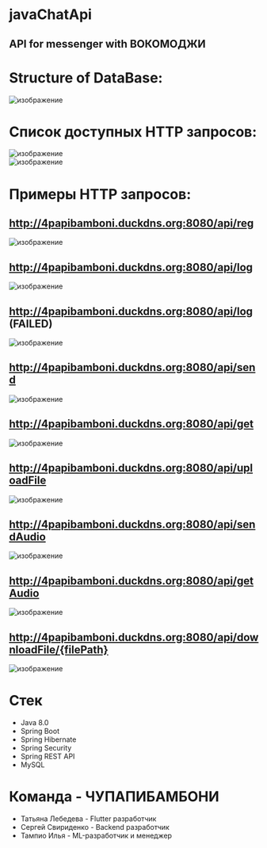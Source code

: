 # javaChatApi
## API for messenger with ВОКОМОДЖИ
# Structure of DataBase:  
![изображение](https://user-images.githubusercontent.com/99546572/193435092-f8c37e19-0198-4a44-970c-a30ad3a3c766.png)  
# Список доступных HTTP запросов:  
![изображение](https://user-images.githubusercontent.com/99546572/193434175-76ab1366-ef37-4357-a7a9-3a14abb67456.png)  
![изображение](https://user-images.githubusercontent.com/99546572/193434188-0334aaf0-2834-420f-902f-a73de3f30910.png)  
# Примеры HTTP запросов:  
## http://4papibamboni.duckdns.org:8080/api/reg  
![изображение](https://user-images.githubusercontent.com/99546572/193434297-feb5b413-24de-4c93-8356-38712d3373cb.png) 
## http://4papibamboni.duckdns.org:8080/api/log  
![изображение](https://user-images.githubusercontent.com/99546572/193434465-5b955681-8f65-4400-81bc-bef1ebf21753.png)  
## http://4papibamboni.duckdns.org:8080/api/log (FAILED)  
![изображение](https://user-images.githubusercontent.com/99546572/193434475-32217139-44af-4d9b-b2f1-bf3e335cae30.png)  
## http://4papibamboni.duckdns.org:8080/api/send  
![изображение](https://user-images.githubusercontent.com/99546572/193434571-9f8d2f20-7105-475b-ac1f-7a3971222609.png)  
## http://4papibamboni.duckdns.org:8080/api/get  
![изображение](https://user-images.githubusercontent.com/99546572/193434606-54b9103a-3297-4678-9672-ae1c5644f7b8.png)  
## http://4papibamboni.duckdns.org:8080/api/uploadFile  
![изображение](https://user-images.githubusercontent.com/99546572/193434645-9296663d-17b7-4baa-8f77-292e087c8b01.png)  
## http://4papibamboni.duckdns.org:8080/api/sendAudio  
![изображение](https://user-images.githubusercontent.com/99546572/193434681-09691a12-ff0f-44c6-99eb-0224504df45b.png)  
## http://4papibamboni.duckdns.org:8080/api/getAudio  
![изображение](https://user-images.githubusercontent.com/99546572/193434704-c356de59-8882-4b3d-a1e4-f3cb79328ea9.png)  
## http://4papibamboni.duckdns.org:8080/api/downloadFile/{filePath}  
![изображение](https://user-images.githubusercontent.com/99546572/193434770-87f43ed6-3d7e-4801-aae9-b7f387bbd322.png)  
# Стек
- Java 8.0
- Spring Boot
- Spring Hibernate
- Spring Security
- Spring REST API
- MySQL
# Команда - ЧУПАПИБАМБОНИ
- Татьяна Лебедева - Flutter разработчик
- Сергей Свириденко - Backend разработчик
- Тампио Илья - ML-разработчик и менеджер




